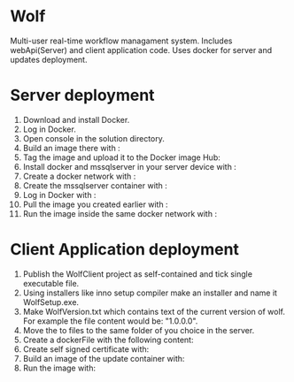 # Wolf

Multi-user real-time workflow managament system. Includes webApi(Server) and client application code. Uses docker for server and updates deployment.

# Server deployment

1. Download and install Docker.
2. Log in Docker.
3. Open console in the solution directory.
4. Build an image there with :
5. Tag the image and upload it to the Docker image Hub:
6. Install docker and mssqlserver in your server device with :
7. Create a docker network with :
8. Create the mssqlserver container with :
9. Log in Docker with :
10. Pull the image you created earlier with :
11. Run the image inside the same docker network with :

# Client Application deployment

1. Publish the WolfClient project as self-contained and tick single executable file.
2. Using installers like inno setup compiler make an installer and name it WolfSetup.exe.
3. Make WolfVersion.txt which contains text of the current version of wolf. For example the file content would be: "1.0.0.0".
4. Move the to files to the same folder of you choice in the server.
5. Create a dockerFile with the following content:
6. Create self signed certificate with:
7. Build an image of the update container with:
8. Run the image with:  
